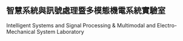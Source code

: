 ## 智慧系統與訊號處理暨多模態機電系統實驗室 

Intelligent Systems and Signal Processing & Multimodal and Electro-Mechanical System Laboratory
